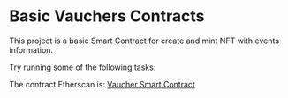 # Basic Vauchers Contracts

This project is a basic Smart Contract for create and mint NFT with events information.

Try running some of the following tasks:

The contract Etherscan is: [Vaucher Smart Contract](https://ropsten.etherscan.io/address/0xabdaa856c5cbc8855daa3736794813b54321c67e)
